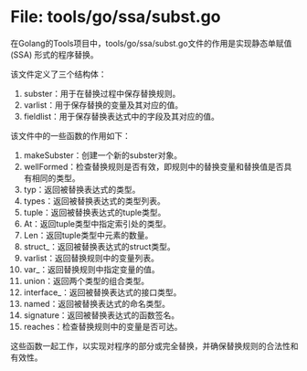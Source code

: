# File: tools/go/ssa/subst.go

在Golang的Tools项目中，tools/go/ssa/subst.go文件的作用是实现静态单赋值 (SSA) 形式的程序替换。

该文件定义了三个结构体：

1. subster：用于在替换过程中保存替换规则。
2. varlist：用于保存替换的变量及其对应的值。
3. fieldlist：用于保存替换表达式中的字段及其对应的值。

该文件中的一些函数的作用如下：

1. makeSubster：创建一个新的subster对象。
2. wellFormed：检查替换规则是否有效，即规则中的替换变量和替换值是否具有相同的类型。
3. typ：返回被替换表达式的类型。
4. types：返回被替换表达式的类型列表。
5. tuple：返回被替换表达式的tuple类型。
6. At：返回tuple类型中指定索引处的类型。
7. Len：返回tuple类型中元素的数量。
8. struct_：返回被替换表达式的struct类型。
9. varlist：返回替换规则中的变量列表。
10. var_：返回替换规则中指定变量的值。
11. union：返回两个类型的组合类型。
12. interface_：返回被替换表达式的接口类型。
13. named：返回被替换表达式的命名类型。
14. signature：返回被替换表达式的函数签名。
15. reaches：检查替换规则中的变量是否可达。

这些函数一起工作，以实现对程序的部分或完全替换，并确保替换规则的合法性和有效性。

